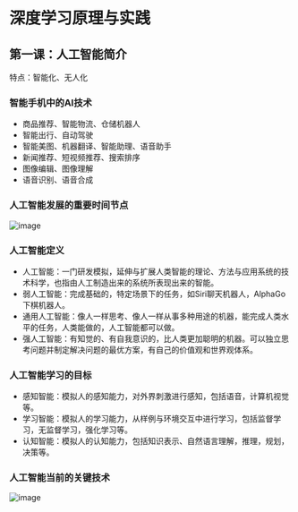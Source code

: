 # 深度学习原理与实践
## 第一课：人工智能简介
特点：智能化、无人化<br> 
### 智能手机中的AI技术
- 商品推荐、智能物流、仓储机器人
- 智能出行、自动驾驶
- 智能美图、机器翻译、智能助理、语音助手
- 新闻推荐、短视频推荐、搜索排序
- 图像编辑、图像理解
- 语音识别、语音合成

### 人工智能发展的重要时间节点
![image](https://user-images.githubusercontent.com/47166091/198283134-0e816d56-d6c1-4de3-8755-1e9bbb6a8c2a.png)

### 人工智能定义
- 人工智能：一门研发模拟，延伸与扩展人类智能的理论、方法与应用系统的技术科学，也指由人工制造出来的系统所表现出来的智能。
- 弱人工智能：完成基础的，特定场景下的任务，如Siri聊天机器人，AlphaGo下棋机器人。
- 通用人工智能：像人一样思考、像人一样从事多种用途的机器，能完成人类水平的任务，人类能做的，人工智能都可以做。
- 强人工智能：有知觉的、有自我意识的，比人类更加聪明的机器。可以独立思考问题并制定解决问题的最优方案，有自己的价值观和世界观体系。

### 人工智能学习的目标

- 感知智能：模拟人的感知能力，对外界刺激进行感知，包括语音，计算机视觉等。
- 学习智能：模拟人的学习能力，从样例与环境交互中进行学习，包括监督学习，无监督学习，强化学习等。
- 认知智能：模拟人的认知能力，包括知识表示、自然语言理解，推理，规划，决策等。

### 人工智能当前的关键技术
![image](https://user-images.githubusercontent.com/47166091/198289300-ba2c7e45-58ec-4bdc-8f55-88c697f21fb1.png)


